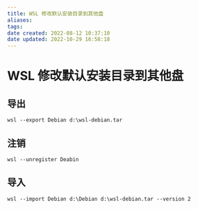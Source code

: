 ```yaml
---
title: WSL 修改默认安装目录到其他盘
aliases: 
tags: 
date created: 2022-08-12 10:37:10
date updated: 2022-10-29 16:58:18
---
```


# WSL 修改默认安装目录到其他盘

## 导出

```shell
wsl --export Debian d:\wsl-debian.tar
```

## 注销

```shell
wsl --unregister Deabin
```

## 导入

```shell
wsl --import Debian d:\Debian d:\wsl-debian.tar --version 2
```
